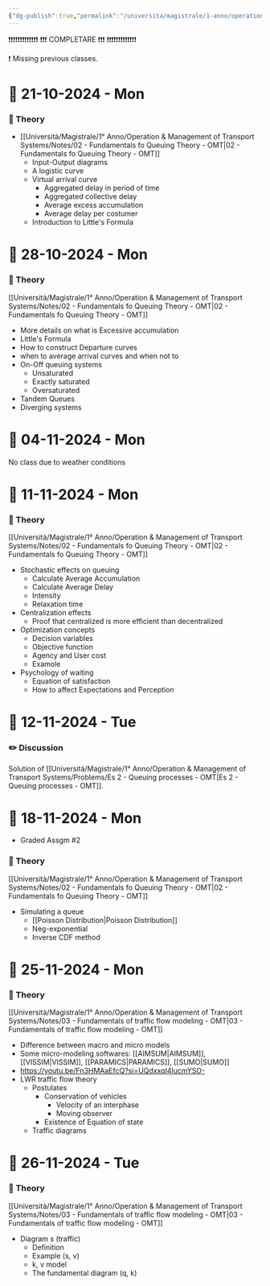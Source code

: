 ```yaml
---
{"dg-publish":true,"permalink":"/universita/magistrale/1-anno/operation-and-management-of-transport-systems/diario-operation-and-management-of-transport-systems/","tags":["UNI"]}
---
```



❗❗❗❗❗❗❗❗❗❗❗❗❗
❗❗❗ COMPLETARE ❗❗❗
❗❗❗❗❗❗❗❗❗❗❗❗❗

❗ Missing previous classes.


# 📆  21-10-2024 - Mon

### 📝 Theory

- [[Università/Magistrale/1° Anno/Operation & Management of Transport Systems/Notes/02 - Fundamentals fo Queuing Theory - OMT\|02 - Fundamentals fo Queuing Theory - OMT]]
	- Input-Output diagrams
	- A logistic curve
	- Virtual arrival curve
		- Aggregated delay in period of time
		- Aggregated collective delay 
		- Average excess accumulation
		- Average delay per costumer
	- Introduction to Little's Formula



# 📆  28-10-2024 - Mon

### 📝 Theory

[[Università/Magistrale/1° Anno/Operation & Management of Transport Systems/Notes/02 - Fundamentals fo Queuing Theory - OMT\|02 - Fundamentals fo Queuing Theory - OMT]]
- More details on what is Excessive accumulation
- Little's Formula
- How to construct Departure curves
- when to average arrival curves and when not to
- On-Off queuing systems
	- Unsaturated
	- Exactly saturated
	- Oversaturated
- Tandem Queues
- Diverging systems


# 📆  04-11-2024 - Mon

No class due to weather conditions


# 📆  11-11-2024 - Mon

### 📝 Theory

[[Università/Magistrale/1° Anno/Operation & Management of Transport Systems/Notes/02 - Fundamentals fo Queuing Theory - OMT\|02 - Fundamentals fo Queuing Theory - OMT]]
- Stochastic effects on queuing
	- Calculate Average Accumulation
	- Calculate Average Delay
	- Intensity
	- Relaxation time
- Centralization effects
	- Proof that centralized is more efficient than decentralized
- Optimization concepts
	- Decision variables
	- Objective function
	- Agency and User cost
	- Examole
- Psychology of waiting
	- Equation of satisfaction
	- How to affect Expectations and Perception




# 📆  12-11-2024 - Tue

### ✏️ Discussion

Solution of [[Università/Magistrale/1° Anno/Operation & Management of Transport Systems/Problems/Es 2 - Queuing processes - OMT\|Es 2 - Queuing processes - OMT]].


# 📆  18-11-2024 - Mon

- Graded Assgm #2
### 📝 Theory

[[Università/Magistrale/1° Anno/Operation & Management of Transport Systems/Notes/02 - Fundamentals fo Queuing Theory - OMT\|02 - Fundamentals fo Queuing Theory - OMT]]
- Simulating a queue
	- [[Poisson Distribution\|Poisson Distribution]]
	- Neg-exponential
	- Inverse CDF method


# 📆  25-11-2024 - Mon

### 📝 Theory

[[Università/Magistrale/1° Anno/Operation & Management of Transport Systems/Notes/03 - Fundamentals of traffic flow modeling - OMT\|03 - Fundamentals of traffic flow modeling - OMT]]
- Difference between macro and micro models
- Some micro-modeling softwares: [[AIMSUM\|AIMSUM]], [[VISSIM\|VISSIM]], [[PARAMICS\|PARAMICS]], [[SUMO\|SUMO]]
- https://youtu.be/Fn3HMAaEfcQ?si=UQdxxqI4lucmYSO-
- LWR traffic flow theory
	- Postulates
		- Conservation of vehicles
			- Velocity of an interphase
			- Moving observer
		- Existence of Equation of state
	- Traffic diagrams


# 📆  26-11-2024 - Tue

### 📝 Theory

[[Università/Magistrale/1° Anno/Operation & Management of Transport Systems/Notes/03 - Fundamentals of traffic flow modeling - OMT\|03 - Fundamentals of traffic flow modeling - OMT]]
- Diagram s (traffic)
	- Definition
	- Example (s, v)
	- k, v model
	- The fundamental diagram (q, k)
